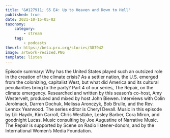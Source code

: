 ```yaml
---
title: "&#127911; S5 E4: Up to Heaven and Down to Hell"
published: true
date: 2021-10-15-05-02
taxonomy:
    category:
        - stream
    tag:
        - podcasts
theurl: https://beta.prx.org/stories/387942
image: artwork-resized.PNG
template: listen
---
```


Episode summary: Why has the United States played such an outsized role in the creation of the climate crisis? As a settler nation, the U.S. emerged from the colonizing, capitalist West, but what did America and its cultural peculiarities bring to the party? Part 4 of our series, The Repair, on the climate emergency. Researched and written by this season&rsquo;s co-host, Amy Westervelt, produced and mixed by host John Biewen. Interviews with Colin Jerolmack, Darren Dochuk, Melissa Aronczyk, Bob Brulle, and the Rev. Lennox Yearwood. The series editor is Cheryl Devall. Music in this episode by Lili Haydn, Kim Carroll, Chris Westlake, Lesley Barber, Cora Miron, and goodnight Lucas. Music consulting by Joe Augustine of Narrative Music. The Repair is supported by Scene on Radio listener-donors, and by the International Women&rsquo;s Media Foundation.
